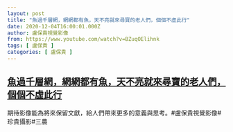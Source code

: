 ```yaml
---
layout: post
title: "魚過千層網，網網都有魚，天不亮就來尋寶的老人們，個個不虛此行"
date: 2020-12-04T16:00:01.000Z
author: 盧保貴視覺影像
from: https://www.youtube.com/watch?v=BZuqOElihnk
tags: [ 盧保貴 ]
categories: [ 盧保貴 ]
---
```

<!--1607097601000-->
[魚過千層網，網網都有魚，天不亮就來尋寶的老人們，個個不虛此行](https://www.youtube.com/watch?v=BZuqOElihnk)
------

<div>
期待影像能為將來保留文獻，給人們帶來更多的意義與思考。#盧保貴視覺影像#珍貴攝影#三農
</div>
